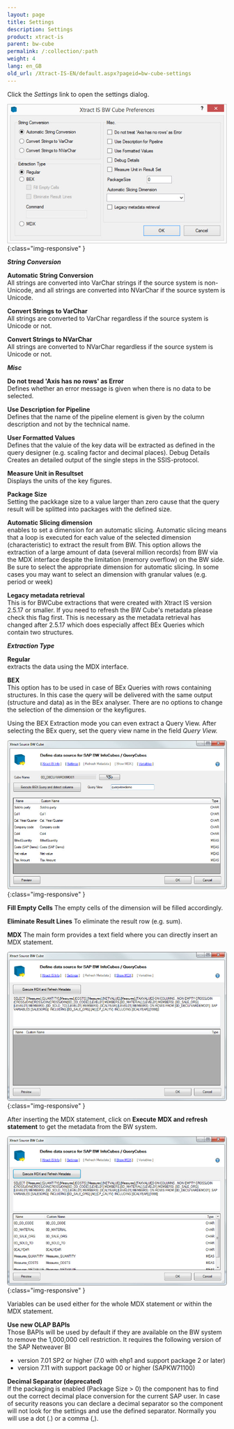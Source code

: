 ```yaml
---
layout: page
title: Settings
description: Settings
product: xtract-is
parent: bw-cube
permalink: /:collection/:path
weight: 4
lang: en_GB
old_url: /Xtract-IS-EN/default.aspx?pageid=bw-cube-settings
---
```


Click the *Settings* link to open the settings dialog.

![XIS_BWCube_Settings](/img/content/XIS_BWCube_Settings.jpg){:class="img-responsive" }

***String Conversion***

**Automatic String Conversion**<br>
All strings are converted into VarChar strings if the source system is non-Unicode, and all strings are converted into NVarChar if the source system is Unicode.

**Convert Strings to VarChar**<br>
All strings are converted to VarChar regardless if the source system is Unicode or not.

**Convert Strings to NVarChar**<br>
All strings are converted to NVarChar regardless if the source system is Unicode or not.


***Misc***

**Do not tread 'Axis has no rows' as Error**<br>
Defines whether an error message is given when there is no data to be selected.

**Use Description for Pipeline**<br>
Defines that the name of the pipeline element is given by the column description and not by the technical name.

**User Formatted Values**<br>
Defines that the valuie of the key data will be extracted as defined in the query designer (e.g. scaling factor and decimal places).
Debug Details
Creates an detailed output of the single steps in the SSIS-protocol.

**Measure Unit in Resultset**<br>
Displays the units of the key figures.


**Package Size**<br>
Setting the packkage size to a value larger than zero cause that the query result will be splitted into packages with the defined size.

**Automatic Slicing dimension**<br>
enables to set a dimension for an automatic slicing.
Automatic slicing means that a loop is executed for each value of the selected dimension (characteristic) to extract the result from BW.
This option allows the extraction of a large amount of data (several million records) from BW via the MDX interface  despite the limitation (memory overflow) on the BW side.
Be sure to select the appropriate dimension for automatic slicing. In some cases you may want to select an dimension with granular values (e.g. period or week)

**Legacy metadata retrieval**<br>
This is for BWCube extractions that were created with  Xtract IS version 2.5.17 or smaller. If you need to refresh the BW Cube's metadata please check this flag first. This is necessary as the metadata retrieval has changed after 2.5.17 which does especially affect BEx Queries which contain two structures.


***Extraction Type***

**Regular**<br>
extracts the data using the MDX interface.

**BEX**<br>
This option has to be used in case of BEx Queries with rows containing structures. In this case the query will be delivered with the same output (structure and data) as in the BEx analyser. 
There are no options to change the selection of the dimension or the keyfigures.

Using the BEX Extraction mode you can even extract a Query View. After selecting the BEx query, set the query view name in the field *Query View.*

![BWCube-Settings-02](/img/content/BWCube-Settings-02.jpg){:class="img-responsive" }

**Fill Empty Cells**
The empty cells of the dimension will be filled accordingly.

**Eliminate Result Lines**
To eliminate the result row (e.g. sum).


**MDX**
The main form provides a text field where you can directly insert an MDX statement. 

![BWCube-Settings-03](/img/content/BWCube-Settings-03.jpg){:class="img-responsive" }

After inserting the MDX statement, click on **Execute MDX and refresh statement** to get the metadata from the BW system. 

![BWCube-Settings-04](/img/content/BWCube-Settings-04.jpg){:class="img-responsive" }

Variables can be used either for the whole MDX statement or within the MDX statement. 

**Use new OLAP BAPIs**<br>
Those BAPIs will be used by default if they are available on the BW system to remove the 1,000,000 cell restriction. It requires the following version of the SAP Netweaver BI
- version 7.01 SP2 or higher (7.0 with ehp1 and support package 2 or later)
- version 7.11 with support package 00 or higher (SAPKW71100)

**Decimal Separator (deprecated)**<br>
If the packaging is enabled (Package Size > 0)  the component has to find out the correct decimal place conversion for the current SAP user. In case of security reasons you can declare a decimal separator so the component will not look for the settings and use the defined separator. Normally you will use a dot (.) or a comma (,).